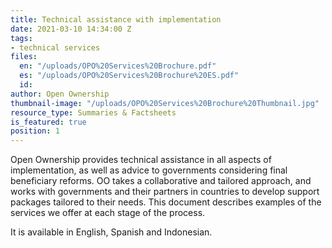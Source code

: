 ```yaml
---
title: Technical assistance with implementation
date: 2021-03-10 14:34:00 Z
tags:
- technical services
files:
  en: "/uploads/OPO%20Services%20Brochure.pdf"
  es: "/uploads/OPO%20Services%20Brochure%20ES.pdf"
  id: 
author: Open Ownership
thumbnail-image: "/uploads/OPO%20Services%20Brochure%20Thumbnail.jpg"
resource_type: Summaries & Factsheets
is_featured: true
position: 1
---
```


Open Ownership provides technical assistance in all aspects of implementation, as well as advice to governments considering final beneficiary reforms. OO takes a collaborative and tailored approach, and works with governments and their partners in countries to develop support packages tailored to their needs. This document describes examples of the services we offer at each stage of the process.

It is available in English, Spanish and Indonesian.